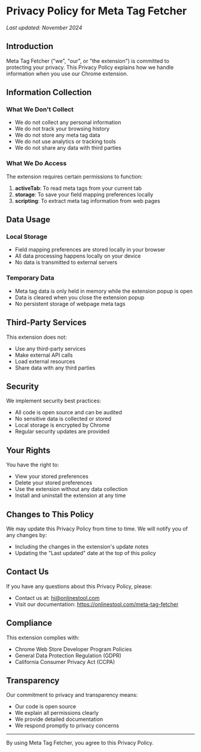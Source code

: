 # Privacy Policy for Meta Tag Fetcher

*Last updated: November 2024*

## Introduction

Meta Tag Fetcher ("we", "our", or "the extension") is committed to protecting your privacy. This Privacy Policy explains how we handle information when you use our Chrome extension.

## Information Collection

### What We Don't Collect
- We do not collect any personal information
- We do not track your browsing history
- We do not store any meta tag data
- We do not use analytics or tracking tools
- We do not share any data with third parties

### What We Do Access
The extension requires certain permissions to function:
1. **activeTab**: To read meta tags from your current tab
2. **storage**: To save your field mapping preferences locally
3. **scripting**: To extract meta tag information from web pages

## Data Usage

### Local Storage
- Field mapping preferences are stored locally in your browser
- All data processing happens locally on your device
- No data is transmitted to external servers

### Temporary Data
- Meta tag data is only held in memory while the extension popup is open
- Data is cleared when you close the extension popup
- No persistent storage of webpage meta tags

## Third-Party Services

This extension does not:
- Use any third-party services
- Make external API calls
- Load external resources
- Share data with any third parties

## Security

We implement security best practices:
- All code is open source and can be audited
- No sensitive data is collected or stored
- Local storage is encrypted by Chrome
- Regular security updates are provided

## Your Rights

You have the right to:
- View your stored preferences
- Delete your stored preferences
- Use the extension without any data collection
- Install and uninstall the extension at any time

## Changes to This Policy

We may update this Privacy Policy from time to time. We will notify you of any changes by:
- Including the changes in the extension's update notes
- Updating the "Last updated" date at the top of this policy

## Contact Us

If you have any questions about this Privacy Policy, please:
- Contact us at: hi@onlinestool.com
- Visit our documentation: https://onlinestool.com/meta-tag-fetcher

## Compliance

This extension complies with:
- Chrome Web Store Developer Program Policies
- General Data Protection Regulation (GDPR)
- California Consumer Privacy Act (CCPA)

## Transparency

Our commitment to privacy and transparency means:
- Our code is open source
- We explain all permissions clearly
- We provide detailed documentation
- We respond promptly to privacy concerns

---

By using Meta Tag Fetcher, you agree to this Privacy Policy.
